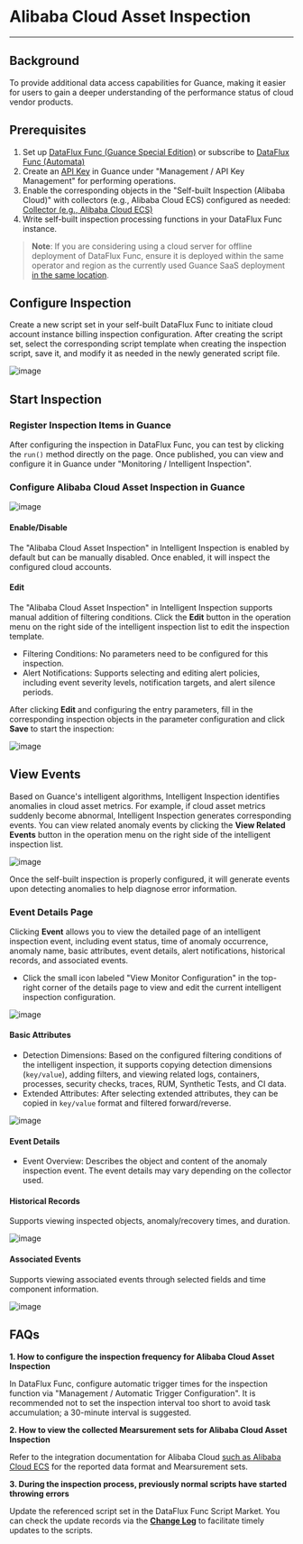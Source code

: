 # Alibaba Cloud Asset Inspection
---

## Background

To provide additional data access capabilities for Guance, making it easier for users to gain a deeper understanding of the performance status of cloud vendor products.

## Prerequisites

1. Set up [DataFlux Func (Guance Special Edition)](https://func.guance.com/#/) or subscribe to [DataFlux Func (Automata)](../../dataflux-func/index.md)
3. Create an [API Key](../../management/api-key/open-api.md) in Guance under "Management / API Key Management" for performing operations.
5. Enable the corresponding objects in the "Self-built Inspection (Alibaba Cloud)" with collectors (e.g., Alibaba Cloud ECS) configured as needed: [Collector (e.g., Alibaba Cloud ECS)](https://func.guance.com/doc/script-market-guance-aliyun-ecs/)
7. Write self-built inspection processing functions in your DataFlux Func instance.

> **Note**: If you are considering using a cloud server for offline deployment of DataFlux Func, ensure it is deployed within the same operator and region as the currently used Guance SaaS deployment [in the same location](../../../getting-started/necessary-for-beginners/select-site/).

## Configure Inspection

Create a new script set in your self-built DataFlux Func to initiate cloud account instance billing inspection configuration. After creating the script set, select the corresponding script template when creating the inspection script, save it, and modify it as needed in the newly generated script file.

![image](../img/cloudasset11.png)

## Start Inspection

### Register Inspection Items in Guance

After configuring the inspection in DataFlux Func, you can test by clicking the `run()` method directly on the page. Once published, you can view and configure it in Guance under "Monitoring / Intelligent Inspection".

### Configure Alibaba Cloud Asset Inspection in Guance

![image](../img/cloudasset01.png)

#### Enable/Disable

The "Alibaba Cloud Asset Inspection" in Intelligent Inspection is enabled by default but can be manually disabled. Once enabled, it will inspect the configured cloud accounts.

#### Edit

The "Alibaba Cloud Asset Inspection" in Intelligent Inspection supports manual addition of filtering conditions. Click the **Edit** button in the operation menu on the right side of the intelligent inspection list to edit the inspection template.

* Filtering Conditions: No parameters need to be configured for this inspection.
* Alert Notifications: Supports selecting and editing alert policies, including event severity levels, notification targets, and alert silence periods.

After clicking **Edit** and configuring the entry parameters, fill in the corresponding inspection objects in the parameter configuration and click **Save** to start the inspection:

![image](../img/cloudasset02.png)

## View Events

Based on Guance's intelligent algorithms, Intelligent Inspection identifies anomalies in cloud asset metrics. For example, if cloud asset metrics suddenly become abnormal, Intelligent Inspection generates corresponding events. You can view related anomaly events by clicking the **View Related Events** button in the operation menu on the right side of the intelligent inspection list.

![image](../img/cloudasset03.png)

Once the self-built inspection is properly configured, it will generate events upon detecting anomalies to help diagnose error information.

### Event Details Page
Clicking **Event** allows you to view the detailed page of an intelligent inspection event, including event status, time of anomaly occurrence, anomaly name, basic attributes, event details, alert notifications, historical records, and associated events.

* Click the small icon labeled "View Monitor Configuration" in the top-right corner of the details page to view and edit the current intelligent inspection configuration.

![image](../img/cloudasset04.png)

#### Basic Attributes

* Detection Dimensions: Based on the configured filtering conditions of the intelligent inspection, it supports copying detection dimensions (`key/value`), adding filters, and viewing related logs, containers, processes, security checks, traces, RUM, Synthetic Tests, and CI data.
* Extended Attributes: After selecting extended attributes, they can be copied in `key/value` format and filtered forward/reverse.

![image](../img/cloudasset05.png)

#### Event Details

- Event Overview: Describes the object and content of the anomaly inspection event. The event details may vary depending on the collector used.

#### Historical Records
Supports viewing inspected objects, anomaly/recovery times, and duration.

![image](../img/cloudasset06.png)

#### Associated Events
Supports viewing associated events through selected fields and time component information.

![image](../img/cloudasset07.png)

## FAQs
**1. How to configure the inspection frequency for Alibaba Cloud Asset Inspection**

In DataFlux Func, configure automatic trigger times for the inspection function via "Management / Automatic Trigger Configuration". It is recommended not to set the inspection interval too short to avoid task accumulation; a 30-minute interval is suggested.

**2. How to view the collected Mearsurement sets for Alibaba Cloud Asset Inspection**

Refer to the integration documentation for Alibaba Cloud [such as Alibaba Cloud ECS](https://func.guance.com/doc/script-market-guance-aliyun-ecs/) for the reported data format and Mearsurement sets.

**3. During the inspection process, previously normal scripts have started throwing errors**

Update the referenced script set in the DataFlux Func Script Market. You can check the update records via the [**Change Log**](https://func.guance.com/doc/script-market-guance-changelog/) to facilitate timely updates to the scripts.